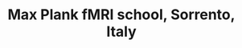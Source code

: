 ---
title: "Max Plank fMRI school, Sorrento, Italy"
project_id: 
conf_date: 2006-10-06
conference_id: ""
presenters:
   - peter_bandettini
summary: "<p>Max Plank fMRI school, Sorrento, Italy</p>"
file: /assets/presentations/T196.ppt
filename: T196.ppt
layout: presentation
---